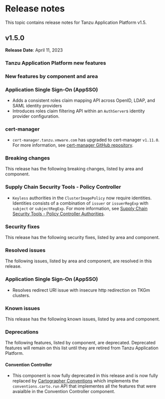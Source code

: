 # Release notes

This topic contains release notes for Tanzu Application Platform v1.5.

## <a id='1-5-0'></a> v1.5.0

**Release Date**: April 11, 2023

### <a id="1-5-0-tap-new-features"></a> Tanzu Application Platform new features

### <a id='1-5-0-new-component-features'></a> New features by component and area

### <a id='1-5-0-appsso-new-features'></a> Application Single Sign-On (AppSSO)

- Adds a consistent roles claim mapping API across OpenID, LDAP, and SAML identity providers
- Introduces roles claim filtering API within an `AuthServer`s identity provider configuration.

### <a id='1-5-0-cert-manager-ncf'></a> cert-manager

- `cert-manager.tanzu.vmware.com` has upgraded to cert-manager `v1.11.0`. 
For more information, see [cert-manager GitHub repository](https://github.com/cert-manager/cert-manager/releases/tag/v1.11.0).

### <a id='1-5-0-breaking-changes'></a> Breaking changes

This release has the following breaking changes, listed by area and component.

### <a id='1-5-0-policy-bc'></a> Supply Chain Security Tools - Policy Controller

- `Keyless` authorities in the `ClusterImagePolicy` now require identities. Identities consists of a combination of `issuer` or `issuerRegExp` with `subject` or `subjectRegExp`. For more information, see [Supply Chain Security Tools - Policy Controller Authorities](./scst-policy/configuring.hbs.md#authorities).

### <a id='1-5-0-security-fixes'></a> Security fixes

This release has the following security fixes, listed by area and component.

### <a id='1-5-0-resolved-issues'></a> Resolved issues

The following issues, listed by area and component, are resolved in this release.

### <a id='1-5-0-appsso-resolved-issues'></a> Application Single Sign-On (AppSSO)

- Resolves redirect URI issue with insecure http redirection on TKGm clusters.

### <a id='1-5-0-known-issues'></a> Known issues

This release has the following known issues, listed by area and component.

### <a id='1-5-0-deprecations'></a> Deprecations

The following features, listed by component, are deprecated.
Deprecated features will remain on this list until they are retired from Tanzu Application Platform.

#### <a id='1-5-0-convention-controller-dp'></a> Convention Controller
- This component is now fully deprecated in this release and is now fully replaced by [Cartographer Conventions](https://github.com/vmware-tanzu/cartographer-conventions) which implements the `conventions.carto.run` API that implementes all the features that were avaialble in the Convention Controller component.